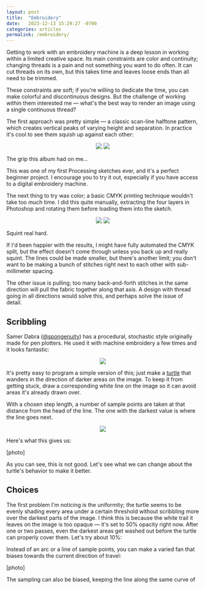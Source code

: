 ```yaml
---
layout: post
title:  "Embroidery"
date:   2023-12-13 15:29:27 -0700
categories: articles
permalink: /embroidery/
---
```


Getting to work with an embroidery machine is a deep lesson in working within a limited creative space. Its main constraints are color and continuity; changing threads is a pain and not something you want to do often. It can cut threads on its own, but this takes time and leaves loose ends than all need to be trimmed.

These constraints are soft; if you're willing to dedicate the time, you can make colorful and discontinuous designs. But the challenge of working within them interested me — what's the best way to render an image using a single continuous thread?

The first approach was pretty simple — a classic scan-line halftone pattern, which creates vertical peaks of varying height and separation. In practice it's cool to see them squish up against each other:

<p align="center">
  <img src="/assets/embroidery/3.png" width="full">
  <img src="/assets/embroidery/4.png" width="full">
</p>
<figcaption>
  The grip this album had on me...
</figcaption>
<p></p>

This was one of my first Processing sketches ever, and it's a perfect beginner project. I encourage you to try it out, especially if you have access to a digital embroidery machine.

The next thing to try was color; a basic CMYK printing technique wouldn't take too much time. I did this quite manually, extracting the four layers in Photoshop and rotating them before loading them into the sketch.

<p align="center">
  <img src="/assets/embroidery/5.png" width="full">
  <img src="/assets/embroidery/6.png" width="full">
</p>
<figcaption>
  Squint real hard.
</figcaption>
<p></p>

If I'd been happier with the results, I might have fully automated the CMYK split, but the effect doesn't come through unless you back up and really squint. The lines could be made smaller, but there's another limit; you don't want to be making a bunch of stitches right next to each other with sub-millimeter spacing.

The other issue is pulling; too many back-and-forth stitches in the same direction will pull the fabric together along that axis. A design with thread going in all directions would solve this, and perhaps solve the issue of detail.

## Scribbling

Samer Dabra ([@spongenuity](https://www.instagram.com/spongenuity/)) has a procedural, stochastic style originally made for pen plotters. He used it with machine embroidery a few times and it looks fantastic:

<p align="center">
  <img src="/assets/embroidery/hand.png" width="full">
</p>

It's pretty easy to program a simple version of this; just make a [turtle](https://en.wikipedia.org/wiki/Turtle_graphics) that wanders in the direction of darker areas on the image. To keep it from getting stuck, draw a corresponding white line on the image so it can avoid areas it's already drawn over.

With a chosen step length, a number of sample points are taken at that distance from the head of the line. The one with the darkest value is where the line goes next.

<p align="center">
  <img src="/assets/embroidery/1.png" width="full">
</p>

Here's what this gives us:

[photo]

As you can see, this is not good. Let's see what we can change about the turtle's behavior to make it better.

## Choices

The first problem I'm noticing is the uniformity; the turtle seems to be evenly shading every area under a certain threshold without scribbling more over the darkest parts of the image. I think this is because the white trail it leaves on the image is too opaque — it's set to 50% opacity right now. After one or two passes, even the darkest areas get washed out before the turtle can properly cover them. Let's try about 10%:

Instead of an arc or a line of sample points, you can make a varied fan that biases towards the current direction of travel:

[photo]

The sampling can also be biased, keeping the line along the same curve of 